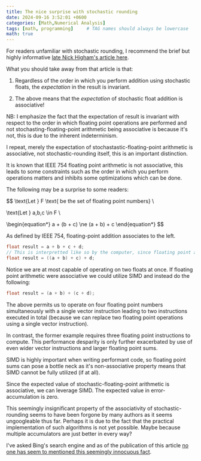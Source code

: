 ```yaml
---
title: The nice surprise with stochastic rounding
date: 2024-09-16 3:52:01 +0600
categories: [Math,Numerical Analysis]
tags: [math, programming]     # TAG names should always be lowercase
math: true
---
```


For readers unfamiliar with stochastic rounding, I recommend the brief but highly informative [late Nick Higham's article here](https://nhigham.com/2020/07/07/what-is-stochastic-rounding/).

What you should take away from that article is that:

1. Regardless of the order in which you perform addition using stochastic floats, the *expectation* in the result is invariant.

1. The above means that the *expectation* of stochastic float addition is associative!

NB: I emphasize the fact that the expectation of result is invariant with respect to the order in which floating point operations are performed and not stochasting-floating-point arithmetic being associative is because it's not, this is due to the inherent indeterminism.  

I repeat, merely the expectation of stochastastic-floating-point arithmetic is associative, not stochastic-rounding itself, this is an important distinction.

It is known that IEEE 754 floating point arithmetic is not associative, this leads to some constraints such as the order in which you perform operations matters and inhibits some optimizations which can be done.  

The following may be a surprise to some readers:

$$
\text{Let } F \text{ be the set of floating point numbers} \\

\text{Let } a,b,c \in F \\

\begin{equation*}
    a + (b + c) \ne (a + b) + c
\end{equation*}
$$

As defined by IEEE 754, floating-point addition associates to the left.

```cpp
float result = a + b + c + d;
// This is interpretted like so by the computer, since floating point arithmetic is left-associative.
float result = ((a + b) + c) + d;
```

Notice we are at most capable of operating on two floats at once.  If floating point arithmetic were associative we could utilize SIMD and instead do the following:

```cpp
float result = (a + b) + (c + d);
```

The above permits us to operate on four floating point numbers simultaneously with a single vector instruction leading to two instructions executed in total (because we can replace two floating point operations using a single vector instruction).  

In contrast, the former example requires three floating point instructions to compute.  This performance desparity is only further exacerbated by use of even wider vector instructions and larger floating point sums.

SIMD is highly important when writing performant code, so floating point sums can pose a bottle neck as it's non-associative property means that SIMD cannot be fully utilized (if at all).

Since the expected value of stochastic-floating-point arithmetic is associative, we can leverage SIMD.  The expected value in error-accumulation is zero.

This seemingly insignificant property of the associativity of stochastic-rounding seems to have been forgone by many authors as it seems ungoogleable thus far.  Perhaps it is due to the fact that the practical implementation of such algorithms is not yet possible.  Maybe because multiple accumulators are just better in every way?    

I've asked Bing's search engine and as of the publication of this article [no one has seem to mentioned this seemingly innocuous fact](https://www.bing.com/chat?sendquery=1&q=Articles%20that%20mention%20stochastic%20rounding%20being%20associative&form=HECODX).